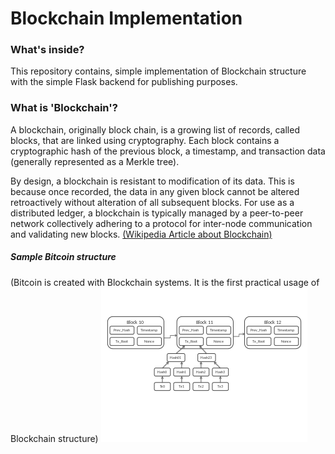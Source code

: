 # Blockchain Implementation

### What's inside?
This repository contains, simple implementation of Blockchain structure
with the simple Flask backend for publishing purposes.

### What is 'Blockchain'?
A blockchain, originally block chain, is a growing list of records, 
called blocks, that are linked using cryptography. Each block contains 
a cryptographic hash of the previous block, a timestamp, and transaction 
data (generally represented as a Merkle tree).

By design, a blockchain is resistant to modification of its data. This 
is because once recorded, the data in any given block cannot be altered
retroactively without alteration of all subsequent blocks. For use as a
distributed ledger, a blockchain is typically managed by a peer-to-peer 
network collectively adhering to a protocol for inter-node communication
and validating new blocks.
[(Wikipedia Article about Blockchain)](https://en.wikipedia.org/wiki/Blockchain)

##### Sample Bitcoin structure
(Bitcoin is created with Blockchain systems. It is the first practical usage of Blockchain structure)
![Sample Bitcoin Structure](https://github.com/Egesabanci/blockchain/blob/master/images/blockchain_structure.png)
